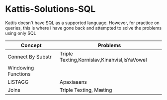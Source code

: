 # Kattis-Solutions-SQL

Kattis doesn't have SQL as a supported language. However, for practice on queries, this is where i have gone back and attempted to solve the problems using only SQL

| Concept  | Problems |
| ------------- | ------------- |
| Connect By Substr | Triple Texting,Kornislav,Kinahvisl,IsYaVowel |
| Windowing Functions | |
| LISTAGG | Apaxiaaans |
| Joins | Triple Texting, Mæting | 
